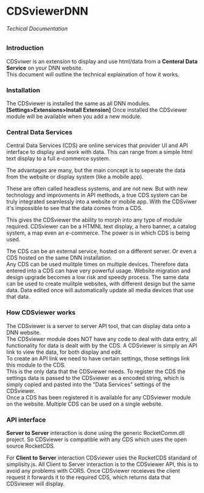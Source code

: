 ﻿# CDSviewerDNN
###### Techical Documentation  

### Introduction

CDSviwer is an extension to display and use html/data from a **Centeral Data Service** on your DNN website.  
This document will outline the technical explaination of how it works.

### Installation

The CDSviewer is installed the same as all DNN modules.  **[Settings>Extensions>Install Extension]**  Once installed the CDSviewer module will be available when you add a new module.

### Central Data Services

Central Data Services (CDS) are online services that provider UI and API interface to display and work with data.  This can range from a simple html text display to a full e-commerce system.  

The advantages are many, but the main concept is to seperate the data from the website or display system (like a mobile app).  

These are often called headless systems, and are not new.  But with new technology and improvments in API methods, a true CDS system can be truly integrated seamlessly into a website or mobile app.  With the CDSviwer it's impossible to see that the data comes from a CDS.

This gives the CDSviewer the ability to morph into any type of module required.  CDSviewer can be a HTMNL text display, a hero banner, a catalog system, a map even an e-commerce.  The power is in which CDS is being used.  

The CDS can be an external service, hosted on a different server.  Or even a CDS hosted on the same DNN installation.  
Any CDS can be used mulitple times on multiple devices.  Therefore data entered into a CDS can have very powerful usage.  Website migration and design upgrade becomes a low risk and speedy process.  The same data can be used to create mulitple websites, with different design but the same data.  Data edited once will automatically update all media devices that use that data.

### How CDSviewer works

The CDSviewer is a server to server API tool, that can display data onto a DNN website.  
The CDSviewer module does NOT have any code to deal with data entry, all functionality for data is dealt with by the CDS.  A CDSviewer is simply an API link to view the data, for both display and edit.  
To create an API link we need to have certain settings,  those settings link this module to the CDS.  
This is the only data that the CDSviewer needs.  To register the CDS the settings data is passed to the CDSviewer as a encoded string, which is simply copied and pasted into the "Data Services" settings of the CDSviewer.  
Once a CDS has been registered it is available for any CDSviewer module on the website.  Multiple CDS can be used on a single website.

### API interface

**Server to Server** interaction is done using the generic RocketComm.dll project.  So CDSviewer is compatible with any CDS which uses the open source RocketCDS.
 
For **Client to Server** interaction CDSviewer uses the RocketCDS standard of simplisity.js.  All Client to Server interaction is to the CDSviewer API, this is to avoid any problems with CORS.  Once CDSviewer receieves the client request it forwards it to the required CDS, which returns data that CDSviewer will display. 



